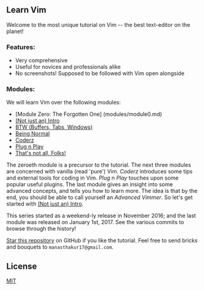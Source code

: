 ## Learn Vim

Welcome to the most unique tutorial on Vim -- the best text-editor on the planet!

### Features:
- Very comprehensive
- Useful for novices and professionals alike
- No screenshots! Supposed to be followed with Vim open alongside

### Modules:
We will learn Vim over the following modules:

* [Module Zero: The Forgotten One] (modules/module0.md)
* [(Not just an) Intro](modules/module1.md)
* [BTW (Buffers, Tabs, Windows)](modules/module2.md)
* [Being Normal](modules/module3.md)
* [Coderz](modules/module4.md)
* [Plug n Play](modules/module5.md)
* [That's not all, Folks!](modules/module6.md)

The zeroeth module is a precursor to the tutorial.
The next three modules are concerned with vanilla (read 'pure') Vim.
_Coderz_ introduces some tips and external tools for coding in Vim.
_Plug n Play_ touches upon some popular useful plugins.
The last module gives an insight into some advanced concepts, and tells you how to learn more.
The idea is that by the end, you should be able to call yourself an _Advanced Vimmer_.
So let's get started with [(Not just an) Intro](modules/module1.md).

This series started as a weekend-ly release in November 2016; and the last
module was released on January 1st, 2017.
See the various commits to browse through the history!

[Star this repository](https://github.com/manasthakur/learn-vim/) on GitHub if you like the tutorial.
Feel free to send bricks and bouquets to `manasthakur17@gmail.com`.

## License

[MIT](LICENSE)

